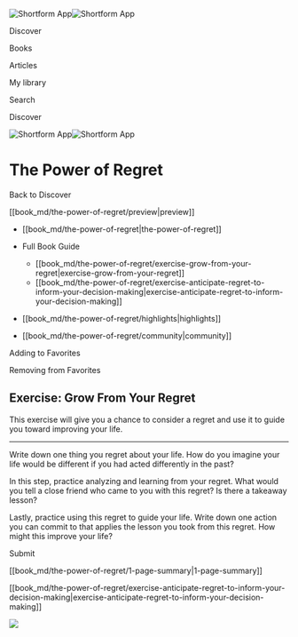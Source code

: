 ![Shortform App](/img/logo.36a2399e.svg)![Shortform App](/img/logo-dark.70c1b072.svg)

Discover

Books

Articles

My library

Search

Discover

![Shortform App](/img/logo.36a2399e.svg)![Shortform App](/img/logo-dark.70c1b072.svg)

# The Power of Regret

Back to Discover

[[book_md/the-power-of-regret/preview|preview]]

  * [[book_md/the-power-of-regret|the-power-of-regret]]
  * Full Book Guide

    * [[book_md/the-power-of-regret/exercise-grow-from-your-regret|exercise-grow-from-your-regret]]
    * [[book_md/the-power-of-regret/exercise-anticipate-regret-to-inform-your-decision-making|exercise-anticipate-regret-to-inform-your-decision-making]]
  * [[book_md/the-power-of-regret/highlights|highlights]]
  * [[book_md/the-power-of-regret/community|community]]



Adding to Favorites 

Removing from Favorites 

## Exercise: Grow From Your Regret

This exercise will give you a chance to consider a regret and use it to guide you toward improving your life.

* * *

Write down one thing you regret about your life. How do you imagine your life would be different if you had acted differently in the past?

In this step, practice analyzing and learning from your regret. What would you tell a close friend who came to you with this regret? Is there a takeaway lesson?

Lastly, practice using this regret to guide your life. Write down one action you can commit to that applies the lesson you took from this regret. How might this improve your life?

Submit 

[[book_md/the-power-of-regret/1-page-summary|1-page-summary]]

[[book_md/the-power-of-regret/exercise-anticipate-regret-to-inform-your-decision-making|exercise-anticipate-regret-to-inform-your-decision-making]]

![](https://bat.bing.com/action/0?ti=56018282&Ver=2&mid=828e3c0d-27e4-49f8-9238-930ff6d56140&sid=1711133063fa11eebdec89a8b8ae3bbc&vid=171147a063fa11eea7440fcfeb230d96&vids=0&msclkid=N&pi=0&lg=en-US&sw=800&sh=600&sc=24&nwd=1&tl=Shortform%20%7C%20Book&p=https%3A%2F%2Fwww.shortform.com%2Fapp%2Fbook%2Fthe-power-of-regret%2Fexercise-grow-from-your-regret&r=&lt=505&evt=pageLoad&sv=1&rn=432101)
